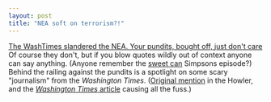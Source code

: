 ```yaml
---
layout: post
title: "NEA soft on terrorism?!"
---
```




<a href="http://www.dailyhowler.com/dh082602.shtml">The WashTimes slandered the NEA. Your pundits, bought off, just don't care</a><br>
Of course they don't, but if you blow quotes wildly out of context anyone can say anything. (Anyone remember the <a href="http://www.snpp.com/episodes/2F06.html">sweet can</a> Simpsons episode?) Behind the railing against the pundits is a spotlight on some scary "journalism" from the <em>Washington Times</em>. (<a href="http://www.dailyhowler.com/dh082302.shtml">Original mention</a> in the Howler, and the <a href="http://www.washtimes.com/national/20020819-34549100.htm"><em>Washington Times</em> article</a> causing all the fuss.)


